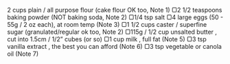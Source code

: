 2 cups plain / all purpose flour (cake flour OK too, Note 1)
▢2 1/2 teaspoons baking powder (NOT baking soda, Note 2)
▢1/4 tsp salt
▢4 large eggs (50 - 55g / 2 oz each), at room temp (Note 3)
▢1 1/2 cups caster / superfine sugar (granulated/regular ok too, Note 2)
▢115g / 1/2 cup unsalted butter , cut into 1.5cm / 1/2” cubes (or so)
▢1 cup milk , full fat (Note 5)
▢3 tsp vanilla extract , the best you can afford (Note 6)
▢3 tsp vegetable or canola oil (Note 7)